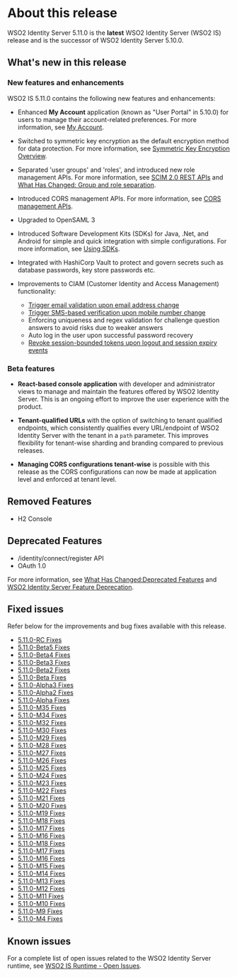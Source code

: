 # About this release

WSO2 Identity Server 5.11.0 is the **latest** WSO2 Identity Server (WSO2 IS) release and is the successor of WSO2 Identity Server 5.10.0. 

## What's new in this release

### New features and enhancements

WSO2 IS 5.11.0 contains the following new features and enhancements:

- Enhanced **My Account** application (known as "User Portal" in 5.10.0) for users to manage their account-related preferences. For more information, see [My Account]({{base_path}}/learn/my-account).

- Switched to symmetric key encryption as the default encryption method for data protection. For more information, see [Symmetric Key Encryption Overview]({{base_path}}/administer/symmetric-overview).

- Separated 'user groups' and 'roles', and introduced new role management APIs. For more information, see [SCIM 2.0 REST APIs]({{base_path}}/develop/scim2-rest-apis) and [What Has Changed: Group and role separation]({{base_path}}/setup/migrating-what-has-changed/#group-and-role-separation).

- Introduced CORS management APIs. For more information, see [CORS management APIs]({{base_path}}/develop/cors-rest-api).

- Upgraded to OpenSAML 3

- Introduced Software Development Kits (SDKs) for Java, .Net, and Android for simple and quick integration with simple configurations. For more information, see [Using SDKs]({{base_path}}/develop/sdk-overview).

- Integrated with HashiCorp Vault to protect and govern secrets such as database passwords, key store passwords etc.

- Improvements to CIAM (Customer Identity and Access Management) functionality:
    - [Trigger email validation upon email address change]({{base_path}}/develop/enable-email-account-verification-for-an-updated-email-address)
    - [Trigger SMS-based verification upon mobile number change]({{base_path}}/develop/enable-verification-for-updated-mobile-number)
    - Enforcing uniqueness and regex validation for challenge question answers to avoid risks due to weaker answers 
    - Auto log in the user upon successful password recovery
    - [Revoke session-bounded tokens upon logout and session expiry events]({{base_path}}/setup/migrating-what-has-changed/#revoke-access-tokens-on-logoutsession-expiry)

### Beta features

- **React-based console application** with developer and administrator views to manage and maintain the features offered by WSO2 Identity Server. This is an ongoing effort to improve the user experience with the product.

- **Tenant-qualified URLs** with the option of switching to tenant qualified endpoints, which consistently qualifies every URL/endpoint of WSO2 Identity Server with the tenant in a `path` parameter. This improves flexibility for tenant-wise sharding and branding compared to previous releases.

- **Managing CORS configurations tenant-wise** is possible with this release as the CORS configurations can now be made at application level and enforced at tenant level. 

## Removed Features
- H2 Console

## Deprecated Features

- /identity/connect/register API
- OAuth 1.0

For more information, see [What Has Changed:Deprecated Features]({{base_path}}/setup/migrating-what-has-changed/#deprecated-features) and [WSO2 Identity Server Feature Deprecation]({{base_path}}/setup/wso2-identity-server-feature-deprecation/).

## Fixed issues

Refer below for the improvements and bug fixes available with this
release.

* [5.11.0-RC Fixes](https://github.com/wso2/product-is/milestone/110?closed=1)
* [5.11.0-Beta5 Fixes](https://github.com/wso2/product-is/milestone/154?closed=1)
* [5.11.0-Beta4 Fixes](https://github.com/wso2/product-is/milestone/147?closed=1)
* [5.11.0-Beta3 Fixes](https://github.com/wso2/product-is/milestone/146?closed=1)
* [5.11.0-Beta2 Fixes](https://github.com/wso2/product-is/milestone/145?closed=1)
* [5.11.0-Beta Fixes](https://github.com/wso2/product-is/milestone/139?closed=1)
* [5.11.0-Alpha3 Fixes](https://github.com/wso2/product-is/milestone/148?closed=1)
* [5.11.0-Alpha2 Fixes](https://github.com/wso2/product-is/milestone/144?closed=1)
* [5.11.0-Alpha Fixes](https://github.com/wso2/product-is/milestone/131?closed=1)
* [5.11.0-M35 Fixes](https://github.com/wso2/product-is/milestone/143?closed=1)
* [5.11.0-M34 Fixes](https://github.com/wso2/product-is/milestone/142?closed=1)
* [5.11.0-M32 Fixes](https://github.com/wso2/product-is/milestone/140?closed=1)
* [5.11.0-M30 Fixes](https://github.com/wso2/product-is/milestone/138?closed=1)
* [5.11.0-M29 Fixes](https://github.com/wso2/product-is/milestone/137?closed=1)
* [5.11.0-M28 Fixes](https://github.com/wso2/product-is/milestone/130?closed=1)
* [5.11.0-M27 Fixes](https://github.com/wso2/product-is/milestone/129?closed=1)
* [5.11.0-M26 Fixes](https://github.com/wso2/product-is/milestone/128?closed=1)
* [5.11.0-M25 Fixes](https://github.com/wso2/product-is/milestone/127?closed=1)
* [5.11.0-M24 Fixes](https://github.com/wso2/product-is/milestone/126?closed=1)
* [5.11.0-M23 Fixes](https://github.com/wso2/product-is/milestone/125?closed=1)
* [5.11.0-M22 Fixes](https://github.com/wso2/product-is/milestone/124?closed=1)
* [5.11.0-M21 Fixes](https://github.com/wso2/product-is/milestone/123?closed=1)
* [5.11.0-M20 Fixes](https://github.com/wso2/product-is/milestone/122?closed=1)
* [5.11.0-M19 Fixes](https://github.com/wso2/product-is/milestone/121?closed=1)
* [5.11.0-M18 Fixes](https://github.com/wso2/product-is/milestone/120?closed=1)
* [5.11.0-M17 Fixes](https://github.com/wso2/product-is/milestone/119?closed=1)
* [5.11.0-M16 Fixes](https://github.com/wso2/product-is/milestone/118?closed=1)
* [5.11.0-M18 Fixes](https://github.com/wso2/product-is/milestone/120?closed=1)
* [5.11.0-M17 Fixes](https://github.com/wso2/product-is/milestone/119?closed=1)
* [5.11.0-M16 Fixes](https://github.com/wso2/product-is/milestone/118?closed=1)
* [5.11.0-M15 Fixes](https://github.com/wso2/product-is/milestone/117?closed=1)
* [5.11.0-M14 Fixes](https://github.com/wso2/product-is/milestone/116?closed=1)
* [5.11.0-M13 Fixes](https://github.com/wso2/product-is/milestone/115?closed=1)
* [5.11.0-M12 Fixes](https://github.com/wso2/product-is/milestone/114?closed=1)
* [5.11.0-M11 Fixes](https://github.com/wso2/product-is/milestone/113?closed=1)
* [5.11.0-M10 Fixes](https://github.com/wso2/product-is/milestone/112?closed=1)
* [5.11.0-M9 Fixes](https://github.com/wso2/product-is/milestone/111?closed=1)
* [5.11.0-M4 Fixes](https://github.com/wso2/product-is/milestone/133?closed=1)


## Known issues

For a complete list of open issues related to the WSO2 Identity Server runtime, see [WSO2 IS Runtime - Open Issues](https://github.com/wso2/product-is/issues).
